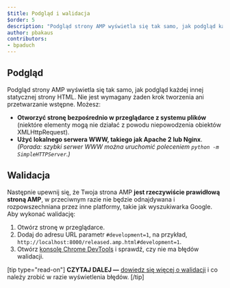 ```yaml
---
$title: Podgląd i walidacja
$order: 5
description: "Podgląd strony AMP wyświetla się tak samo, jak podgląd każdej innej statycznej strony HTML. Nie jest wymagany żaden krok tworzenia ani przetwarzanie wstępne. Możesz: ..."
author: pbakaus
contributors:
- bpaduch
---
```


## Podgląd

Podgląd strony AMP wyświetla się tak samo, jak podgląd każdej innej statycznej strony HTML. Nie jest wymagany żaden krok tworzenia ani przetwarzanie wstępne. Możesz:

- **Otworzyć stronę bezpośrednio w przeglądarce z systemu plików** (niektóre elementy mogą nie działać z powodu niepowodzenia obiektów XMLHttpRequest).
- **Użyć lokalnego serwera WWW, takiego jak Apache 2 lub Nginx**. *(Porada: szybki serwer WWW można uruchomić poleceniem `python -m SimpleHTTPServer`.)*

## Walidacja

Następnie upewnij się, że Twoja strona AMP **jest rzeczywiście prawidłową stroną AMP**, w przeciwnym razie nie będzie odnajdywana i rozpowszechniana przez inne platformy, takie jak wyszukiwarka Google. Aby wykonać walidację:

1. Otwórz stronę w przeglądarce.
2. Dodaj do adresu URL parametr `#development=1`, na przykład, `http://localhost:8000/released.amp.html#development=1`.
3. Otwórz [konsolę Chrome DevTools](https://developers.google.com/web/tools/chrome-devtools/debug/console/) i sprawdź, czy nie ma błędów walidacji.

[tip type="read-on"] **CZYTAJ DALEJ —** [dowiedz się więcej o walidacji](../../../../documentation/guides-and-tutorials/learn/validation-workflow/validate_amp.md) i co należy zrobić w razie wyświetlenia błędów. [/tip]

